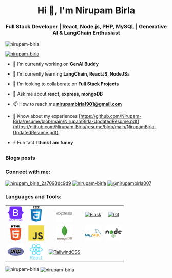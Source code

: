 <h1 align="center">Hi 👋, I'm Nirupam Birla</h1>
<h3 align="center">Full Stack Developer | React, Node.js, PHP, MySQL | Generative AI & LangChain Enthusiast</h3>

<p align="left"> <img src="https://komarev.com/ghpvc/?username=nirupam-birla&label=Profile%20views&color=0e75b6&style=flat" alt="nirupam-birla" /> </p>

<p align="left"> <a href="https://github.com/ryo-ma/github-profile-trophy"><img src="https://github-profile-trophy.vercel.app/?username=nirupam-birla" alt="nirupam-birla" /></a> </p>

- 🔭 I’m currently working on **GenAI Buddy**

- 🌱 I’m currently learning **LangChain, ReactJS, NodeJS**a

- 👯 I’m looking to collaborate on **Full Stack Projects**

- 💬 Ask me about **react, express, mongoDB**

- 📫 How to reach me **nirupambirla1901@gmail.com**

- 📄 Know about my experiences [https://github.com/Nirupam-Birla/resume/blob/main/NirupamBirla-UpdatedResume.pdf](https://github.com/Nirupam-Birla/resume/blob/main/NirupamBirla-UpdatedResume.pdf)

- ⚡ Fun fact **I think I am funny**

### Blogs posts
<!-- BLOG-POST-LIST:START -->
<!-- BLOG-POST-LIST:END -->

<h3 align="left">Connect with me:</h3>
<p align="left">
<a href="https://dev.to/nirupam_birla_2a7093dc9d9" target="blank"><img align="center" src="https://raw.githubusercontent.com/rahuldkjain/github-profile-readme-generator/master/src/images/icons/Social/devto.svg" alt="nirupam_birla_2a7093dc9d9" height="30" width="40" /></a>
<a href="https://linkedin.com/in/nirupam-birla" target="blank"><img align="center" src="https://raw.githubusercontent.com/rahuldkjain/github-profile-readme-generator/master/src/images/icons/Social/linked-in-alt.svg" alt="nirupam-birla" height="30" width="40" /></a>
<a href="https://medium.com/@nirupambirla007" target="blank"><img align="center" src="https://raw.githubusercontent.com/rahuldkjain/github-profile-readme-generator/master/src/images/icons/Social/medium.svg" alt="@nirupambirla007" height="30" width="40" /></a>
</p>

<h3 align="left">Languages and Tools:</h3>

<table>
  <tr>
    <td align="center"><a href="https://getbootstrap.com" target="_blank"><img src="https://raw.githubusercontent.com/devicons/devicon/master/icons/bootstrap/bootstrap-plain-wordmark.svg" width="50" height="50" alt="Bootstrap"/></a></td>
    <td align="center"><a href="https://www.w3schools.com/css/" target="_blank"><img src="https://raw.githubusercontent.com/devicons/devicon/master/icons/css3/css3-original-wordmark.svg" width="50" height="50" alt="CSS3"/></a></td>
    <td align="center"><a href="https://expressjs.com" target="_blank"><img src="https://raw.githubusercontent.com/devicons/devicon/master/icons/express/express-original-wordmark.svg" width="50" height="50" alt="Express"/></a></td>
    <td align="center"><a href="https://flask.palletsprojects.com/" target="_blank"><img src="https://www.vectorlogo.zone/logos/pocoo_flask/pocoo_flask-icon.svg" width="50" height="50" alt="Flask"/></a></td>
    <td align="center"><a href="https://git-scm.com/" target="_blank"><img src="https://www.vectorlogo.zone/logos/git-scm/git-scm-icon.svg" width="50" height="50" alt="Git"/></a></td>
  </tr>
  <tr>
    <td align="center"><a href="https://www.w3.org/html/" target="_blank"><img src="https://raw.githubusercontent.com/devicons/devicon/master/icons/html5/html5-original-wordmark.svg" width="50" height="50" alt="HTML5"/></a></td>
    <td align="center"><a href="https://developer.mozilla.org/en-US/docs/Web/JavaScript" target="_blank"><img src="https://raw.githubusercontent.com/devicons/devicon/master/icons/javascript/javascript-original.svg" width="50" height="50" alt="JavaScript"/></a></td>
    <td align="center"><a href="https://www.mongodb.com/" target="_blank"><img src="https://raw.githubusercontent.com/devicons/devicon/master/icons/mongodb/mongodb-original-wordmark.svg" width="50" height="50" alt="MongoDB"/></a></td>
    <td align="center"><a href="https://www.mysql.com/" target="_blank"><img src="https://raw.githubusercontent.com/devicons/devicon/master/icons/mysql/mysql-original-wordmark.svg" width="50" height="50" alt="MySQL"/></a></td>
    <td align="center"><a href="https://nodejs.org" target="_blank"><img src="https://raw.githubusercontent.com/devicons/devicon/master/icons/nodejs/nodejs-original-wordmark.svg" width="50" height="50" alt="NodeJS"/></a></td>
  </tr>
  <tr>
    <td align="center"><a href="https://www.php.net" target="_blank"><img src="https://raw.githubusercontent.com/devicons/devicon/master/icons/php/php-original.svg" width="50" height="50" alt="PHP"/></a></td>
    <td align="center"><a href="https://reactjs.org/" target="_blank"><img src="https://raw.githubusercontent.com/devicons/devicon/master/icons/react/react-original-wordmark.svg" width="50" height="50" alt="React"/></a></td>
    <td align="center"><a href="https://tailwindcss.com/" target="_blank"><img src="https://www.vectorlogo.zone/logos/tailwindcss/tailwindcss-icon.svg" width="50" height="50" alt="TailwindCSS"/></a></td>
  </tr>
</table>


<p><img align="left" src="https://github-readme-stats.vercel.app/api/top-langs?username=nirupam-birla&show_icons=true&locale=en&layout=compact" alt="nirupam-birla" /></p>

<p>&nbsp;<img align="center" src="https://github-readme-stats.vercel.app/api?username=nirupam-birla&show_icons=true&locale=en" alt="nirupam-birla" /></p>
